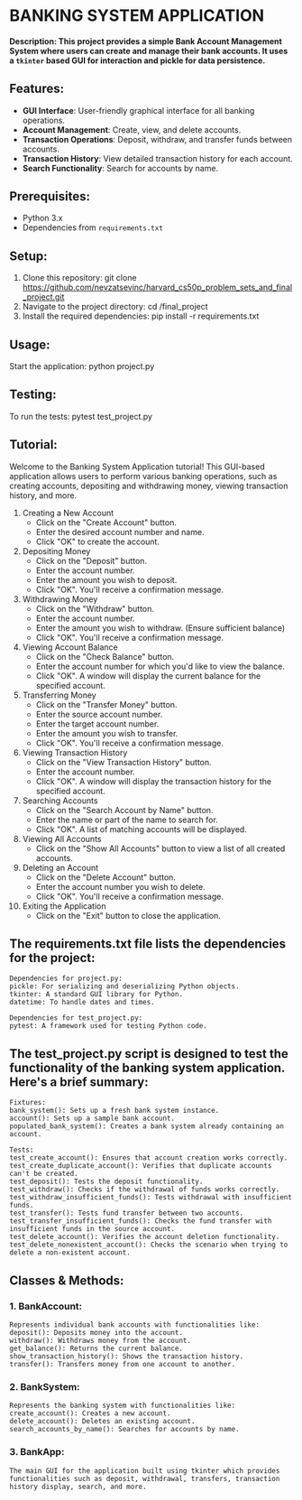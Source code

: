 # BANKING SYSTEM APPLICATION

#### Description: This project provides a simple Bank Account Management System where users can create and manage their bank accounts. It uses a `tkinter` based GUI for interaction and pickle for data persistence.

## Features:

- **GUI Interface**: User-friendly graphical interface for all banking operations.
- **Account Management**: Create, view, and delete accounts.
- **Transaction Operations**: Deposit, withdraw, and transfer funds between accounts.
- **Transaction History**: View detailed transaction history for each account.
- **Search Functionality**: Search for accounts by name.

## Prerequisites:

- Python 3.x
- Dependencies from `requirements.txt`

## Setup:

1. Clone this repository: git clone https://github.com/nevzatsevinc/harvard_cs50p_problem_sets_and_final_project.git
2. Navigate to the project directory: cd /final_project
3. Install the required dependencies: pip install -r requirements.txt

## Usage:
Start the application: python project.py

## Testing:
To run the tests: pytest test_project.py

## Tutorial:

Welcome to the Banking System Application tutorial! This GUI-based application allows users to perform various banking operations, such as creating accounts, depositing and withdrawing money, viewing transaction history, and more.

1. Creating a New Account
    * Click on the "Create Account" button.
    * Enter the desired account number and name.
    * Click "OK" to create the account.
2. Depositing Money
    * Click on the "Deposit" button.
    * Enter the account number.
    * Enter the amount you wish to deposit.
    * Click "OK". You'll receive a confirmation message.
3. Withdrawing Money
    * Click on the "Withdraw" button.
    * Enter the account number.
    * Enter the amount you wish to withdraw. (Ensure sufficient balance)
    * Click "OK". You'll receive a confirmation message.
4. Viewing Account Balance
    * Click on the "Check Balance" button.
    * Enter the account number for which you'd like to view the balance.
    * Click "OK". A window will display the current balance for the specified account.
5. Transferring Money
    * Click on the "Transfer Money" button.
    * Enter the source account number.
    * Enter the target account number.
    * Enter the amount you wish to transfer.
    * Click "OK". You'll receive a confirmation message.
6. Viewing Transaction History
    * Click on the "View Transaction History" button.
    * Enter the account number.
    * Click "OK". A window will display the transaction history for the specified account.
7. Searching Accounts
    * Click on the "Search Account by Name" button.
    * Enter the name or part of the name to search for.
    * Click "OK". A list of matching accounts will be displayed.
8. Viewing All Accounts
    * Click on the "Show All Accounts" button to view a list of all created accounts.
9. Deleting an Account
    * Click on the "Delete Account" button.
    * Enter the account number you wish to delete.
    * Click "OK". You'll receive a confirmation message.
10. Exiting the Application
    * Click on the "Exit" button to close the application.

## The requirements.txt file lists the dependencies for the project:

    Dependencies for project.py:
    pickle: For serializing and deserializing Python objects.
    tkinter: A standard GUI library for Python.
    datetime: To handle dates and times.

    Dependencies for test_project.py:
    pytest: A framework used for testing Python code.

## The test_project.py script is designed to test the functionality of the banking system application. Here's a brief summary:

    Fixtures:
    bank_system(): Sets up a fresh bank system instance.
    account(): Sets up a sample bank account.
    populated_bank_system(): Creates a bank system already containing an account.

    Tests:
    test_create_account(): Ensures that account creation works correctly.
    test_create_duplicate_account(): Verifies that duplicate accounts can't be created.
    test_deposit(): Tests the deposit functionality.
    test_withdraw(): Checks if the withdrawal of funds works correctly.
    test_withdraw_insufficient_funds(): Tests withdrawal with insufficient funds.
    test_transfer(): Tests fund transfer between two accounts.
    test_transfer_insufficient_funds(): Checks the fund transfer with insufficient funds in the source account.
    test_delete_account(): Verifies the account deletion functionality.
    test_delete_nonexistent_account(): Checks the scenario when trying to delete a non-existent account.
    
## Classes & Methods:

### 1. BankAccount: 
    Represents individual bank accounts with functionalities like:
    deposit(): Deposits money into the account.
    withdraw(): Withdraws money from the account.
    get_balance(): Returns the current balance.
    show_transaction_history(): Shows the transaction history.
    transfer(): Transfers money from one account to another.

### 2. BankSystem: 
    Represents the banking system with functionalities like:
    create_account(): Creates a new account.
    delete_account(): Deletes an existing account.
    search_accounts_by_name(): Searches for accounts by name.
    
### 3. BankApp: 
    The main GUI for the application built using tkinter which provides functionalities such as deposit, withdrawal, transfers, transaction history display, search, and more.
